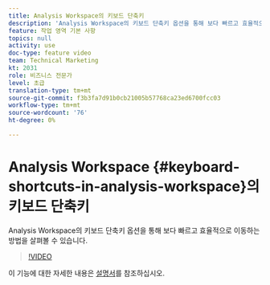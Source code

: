 ```yaml
---
title: Analysis Workspace의 키보드 단축키
description: 'Analysis Workspace의 키보드 단축키 옵션을 통해 보다 빠르고 효율적으로 이동하는 방법을 살펴볼 수 있습니다. '
feature: 작업 영역 기본 사항
topics: null
activity: use
doc-type: feature video
team: Technical Marketing
kt: 2031
role: 비즈니스 전문가
level: 초급
translation-type: tm+mt
source-git-commit: f3b3fa7d91b0cb21005b57768ca23ed6700fcc03
workflow-type: tm+mt
source-wordcount: '76'
ht-degree: 0%

---
```



# Analysis Workspace {#keyboard-shortcuts-in-analysis-workspace}의 키보드 단축키

Analysis Workspace의 키보드 단축키 옵션을 통해 보다 빠르고 효율적으로 이동하는 방법을 살펴볼 수 있습니다.

>[!VIDEO](https://video.tv.adobe.com/v/23984/?quality=12)

이 기능에 대한 자세한 내용은 [설명서](https://marketing.adobe.com/resources/help/en_US/analytics/analysis-workspace/fa_shortcut_keys.html)를 참조하십시오.
